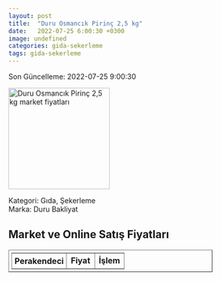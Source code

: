 ```yaml
---
layout: post
title:  "Duru Osmancık Pirinç 2,5 kg"
date:   2022-07-25 6:00:30 +0300
image: undefined
categories: gida-sekerleme
tags: gida-sekerleme
---
```


Son Güncelleme: 2022-07-25 9:00:30

<img src="undefined" width="200" alt="Duru Osmancık Pirinç 2,5 kg market fiyatları" />

Kategori: Gıda, Şekerleme
<br />
Marka: Duru Bakliyat

<h2>Market ve Online Satış Fiyatları</h2>

<table border="1" style="padding: 5px;width:80%;">
  <tr>
    <td style="padding: 5px;"><strong>Perakendeci</strong></td>
    <td><strong>Fiyat</strong></td>
    <td><strong>İşlem</strong></td>
  </tr>
  
</table>
